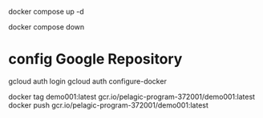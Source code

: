 docker compose up -d

docker compose down


# config Google Repository
gcloud auth login
gcloud auth configure-docker

docker tag demo001:latest gcr.io/pelagic-program-372001/demo001:latest
docker push gcr.io/pelagic-program-372001/demo001:latest
